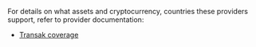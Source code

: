 For details on what assets and cryptocurrency, countries these providers support, refer to provider documentation:

* [Transak coverage](https://docs.transak.com/docs/fiat-currency-country-payment-method-coverage-plus-fees-and-limits)
<!---
* [Ramp Network coverage](https://support.ramp.network/en/articles/432-what-cryptoassets-does-ramp-support)

* [Onramp Money coverage](https://docs.onramp.money/onramp/supported-assets/onramp-supported-assets)
--->